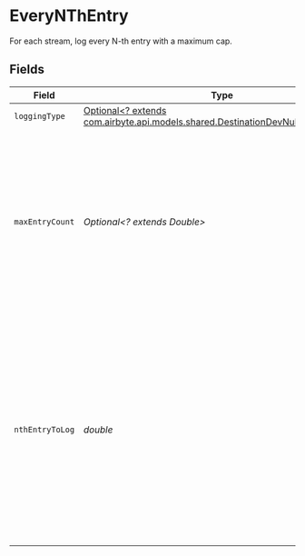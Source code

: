 # EveryNThEntry

For each stream, log every N-th entry with a maximum cap.


## Fields

| Field                                                                                                                                                                                            | Type                                                                                                                                                                                             | Required                                                                                                                                                                                         | Description                                                                                                                                                                                      | Example                                                                                                                                                                                          |
| ------------------------------------------------------------------------------------------------------------------------------------------------------------------------------------------------ | ------------------------------------------------------------------------------------------------------------------------------------------------------------------------------------------------ | ------------------------------------------------------------------------------------------------------------------------------------------------------------------------------------------------ | ------------------------------------------------------------------------------------------------------------------------------------------------------------------------------------------------ | ------------------------------------------------------------------------------------------------------------------------------------------------------------------------------------------------ |
| `loggingType`                                                                                                                                                                                    | [Optional<? extends com.airbyte.api.models.shared.DestinationDevNullLoggingType>](../../models/shared/DestinationDevNullLoggingType.md)                                                          | :heavy_minus_sign:                                                                                                                                                                               | N/A                                                                                                                                                                                              |                                                                                                                                                                                                  |
| `maxEntryCount`                                                                                                                                                                                  | *Optional<? extends Double>*                                                                                                                                                                     | :heavy_minus_sign:                                                                                                                                                                               | Max number of entries to log. This destination is for testing only. So it won't make sense to log infinitely. The maximum is 1,000 entries.                                                      | 100                                                                                                                                                                                              |
| `nthEntryToLog`                                                                                                                                                                                  | *double*                                                                                                                                                                                         | :heavy_check_mark:                                                                                                                                                                               | The N-th entry to log for each stream. N starts from 1. For example, when N = 1, every entry is logged; when N = 2, every other entry is logged; when N = 3, one out of three entries is logged. | [<br/>3<br/>]                                                                                                                                                                                    |
